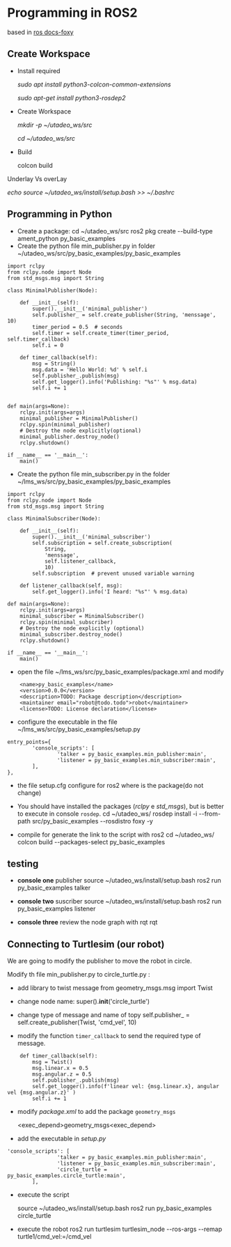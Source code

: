 Programming in ROS2
===================

based in [ros docs-foxy](https://docs.ros.org/en/foxy/Tutorials.html#beginner-client-libraries)

Create Workspace
----------------

-   Install required

    *sudo apt install python3-colcon-common-extensions*

    *sudo apt-get install python3-rosdep2*

-   Create Workspace

    *mkdir -p \~/utadeo_ws/src*

    *cd \~/utadeo_ws/src*

-   Build

    colcon build

Underlay Vs overLay

*echo source \~/utadeo_ws/install/setup.bash \>\> \~/.bashrc*

Programming in Python
----------------

- Create a package:
	cd ~/utadeo_ws/src
	ros2 pkg create --build-type ament_python py_basic_examples
- Create the python file min_publisher.py in folder ~/utadeo_ws/src/py_basic_examples/py_basic_examples

```
import rclpy
from rclpy.node import Node
from std_msgs.msg import String

class MinimalPublisher(Node):

    def __init__(self):
        super().__init__('minimal_publisher')
        self.publisher_ = self.create_publisher(String, 'menssage', 10)
        timer_period = 0.5  # seconds
        self.timer = self.create_timer(timer_period, self.timer_callback)
        self.i = 0

    def timer_callback(self):
        msg = String()
        msg.data = 'Hello World: %d' % self.i
        self.publisher_.publish(msg)
        self.get_logger().info('Publishing: "%s"' % msg.data)
        self.i += 1


def main(args=None):
    rclpy.init(args=args)
    minimal_publisher = MinimalPublisher()
    rclpy.spin(minimal_publisher)
    # Destroy the node explicitly(optional)
    minimal_publisher.destroy_node()
    rclpy.shutdown()

if __name__ == '__main__':
    main()
```
- Create the python file min_subscriber.py in the folder ~/lms_ws/src/py_basic_examples/py_basic_examples
```
import rclpy
from rclpy.node import Node
from std_msgs.msg import String

class MinimalSubscriber(Node):

    def __init__(self):
        super().__init__('minimal_subscriber')
        self.subscription = self.create_subscription(
            String,
            'menssage',
            self.listener_callback,
            10)
        self.subscription  # prevent unused variable warning

    def listener_callback(self, msg):
        self.get_logger().info('I heard: "%s"' % msg.data)

def main(args=None):
    rclpy.init(args=args)
    minimal_subscriber = MinimalSubscriber()
    rclpy.spin(minimal_subscriber)
    # Destroy the node explicitly (optional)
    minimal_subscriber.destroy_node()
    rclpy.shutdown()

if __name__ == '__main__':
    main()
```

- open the file ~/lms_ws/src/py_basic_examples/package.xml and modify
```
    <name>py_basic_examples</name>
    <version>0.0.0</version>
    <description>TODO: Package description</description>
    <maintainer email="robot@todo.todo">robot</maintainer>
    <license>TODO: License declaration</license>
```

- configure the executable in the file ~/lms_ws/src/py_basic_examples/setup.py
```
entry_points={
        'console_scripts': [
                'talker = py_basic_examples.min_publisher:main',
                'listener = py_basic_examples.min_subscriber:main',
        ],
},
```
- the file setup.cfg configure for ros2 where is the package(do not change)

- You should have installed the packages (*rclpy* e *std_msgs*), but is better to execute in console `rosdep`.
	cd ~/utadeo_ws/
	rosdep install -i --from-path src/py_basic_examples --rosdistro foxy -y

- compile for generate the link to the  script with ros2
	cd ~/utadeo_ws/
	colcon build --packages-select py_basic_examples


## testing

- **console one** publisher 
	source ~/utadeo_ws/install/setup.bash
	ros2 run py_basic_examples talker
	
- **console two** suscriber 
	source ~/utadeo_ws/install/setup.bash
	ros2 run py_basic_examples listener

- **console three** review the node graph with rqt
    rqt

 
## Connecting to Turtlesim (our robot)

We are going to modify the publisher to move the robot in circle.

Modify th file min_publisher.py to circle_turtle.py :

- add library to twist message
	from geometry_msgs.msg import Twist
- change node name:
	super().__init__('circle_turtle')
- change type of message and name of topy
	self.publisher_ = self.create_publisher(Twist, 'cmd_vel', 10)

- modify the function `timer_callback` to send the required type of message.
```
    def timer_callback(self):
        msg = Twist()
        msg.linear.x = 0.5
        msg.angular.z = 0.5
        self.publisher_.publish(msg)
        self.get_logger().info(f'linear vel: {msg.linear.x}, angular vel {msg.angular.z}' )
        self.i += 1
```
- modify  *package.xml* to add the package `geometry_msgs`
 
	<exec_depend>geometry_msgs<exec_depend>

- add the executable in *setup.py*
```
'console_scripts': [
                'talker = py_basic_examples.min_publisher:main',
                'listener = py_basic_examples.min_subscriber:main',
                'circle_turtle = py_basic_examples.circle_turtle:main',
        ],
```
- execute the script

	source ~/utadeo_ws/install/setup.bash
	ros2 run py_basic_examples circle_turtle

- execute the robot
	ros2 run turtlesim turtlesim_node --ros-args --remap turtle1/cmd_vel:=/cmd_vel


